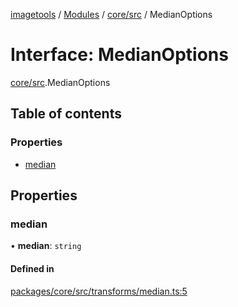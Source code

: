 [imagetools](../README.md) / [Modules](../modules.md) / [core/src](../modules/core_src.md) / MedianOptions

# Interface: MedianOptions

[core/src](../modules/core_src.md).MedianOptions

## Table of contents

### Properties

- [median](core_src.MedianOptions.md#median)

## Properties

### median

• **median**: `string`

#### Defined in

[packages/core/src/transforms/median.ts:5](https://github.com/JonasKruckenberg/imagetools/blob/4ebc88f/packages/core/src/transforms/median.ts#L5)
